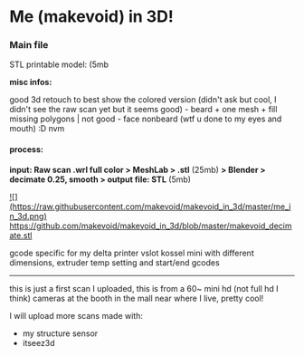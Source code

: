 # Me (makevoid) in 3D!

### Main file

STL printable model: (5mb

**misc infos:**

good 3d retouch to best show the colored version (didn't ask but cool, I didn't see the raw scan yet but it seems good) - beard + one mesh + fill missing polygons | not good - face nonbeard (wtf u done to my eyes and mouth) :D nvm

#### process:

**input: Raw scan .wrl full color > MeshLab > .stl** (25mb) **> Blender > decimate 0.25, smooth > output file: STL** (5mb)

<a href="https://github.com/makevoid/makevoid_in_3d/blob/master/makevoid_decimate.stl">
![](https://raw.githubusercontent.com/makevoid/makevoid_in_3d/master/me_in_3d.png)
https://github.com/makevoid/makevoid_in_3d/blob/master/makevoid_decimate.stl
</a>


gcode specific for my delta printer vslot kossel mini with different dimensions, extruder temp setting and start/end gcodes

---

this is just a first scan I uploaded, this is from a 60~ mini hd (not full hd I think) cameras at the booth in the mall near where I live, pretty cool!

I will upload more scans made with:

- my structure sensor
- itseez3d
